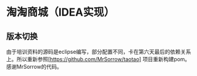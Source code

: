 # 淘淘商城（IDEA实现）
## 版本切换
由于培训资料的源码是eclipse编写，部分配置不同，卡在第六天最后的依赖关系上。所以重新参照[https://github.com/MrSorrow/taotao] 项目重新构建pom。
感谢MrSorrow的代码。
